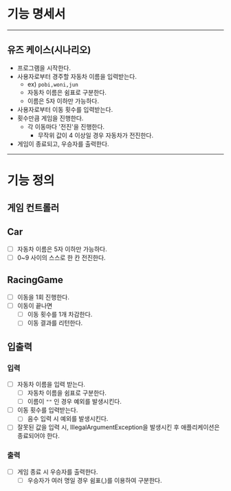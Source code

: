 # 기능 명세서

---

## 유즈 케이스(시나리오)

- 프로그램을 시작한다.
- 사용자로부터 경주할 자동차 이름을 입력받는다.
  - ex) `pobi,woni,jun`
  - 자동차 이름은 쉼표로 구분한다.
  - 이름은 5자 이하만 가능하다.
- 사용자로부터 이동 횟수를 입력받는다.
- 횟수만큼 게임을 진행한다.
  - 각 이동마다 '전진'을 진행한다. 
    - 무작위 값이 4 이상일 경우 자동차가 전진한다.
- 게임이 종료되고, 우승자를 출력한다.

---

# 기능 정의

## 게임 컨트롤러

## Car

- [ ] 자동차 이름은 5자 이하만 가능하다.
- [ ] 0~9 사이의 스스로 한 칸 전진한다.

## RacingGame

- [ ] 이동을 1회 진행한다.
- [ ] 이동이 끝나면 
  - [ ] 이동 횟수를 1개 차감한다.
  - [ ] 이동 결과를 리턴한다.

## 입출력

### 입력

- [ ] 자동차 이름을 입력 받는다.
  - [ ] 자동차 이름을 쉼표로 구분한다.
  - [ ] 이름이 `""` 인 경우 예외를 발생시킨다.
- [ ] 이동 횟수를 입력받는다.
  - [ ] 음수 입력 시 예외를 발생시킨다.
- [ ] 잘못된 값을 입력 시, IllegalArgumentException을 발생시킨 후 애플리케이션은 종료되어야 한다.

### 출력 

- [ ] 게임 종료 시 우승자를 출력한다.
  - [ ] 우승자가 여러 명일 경우 쉼표(,)를 이용하여 구분한다.